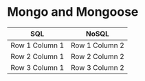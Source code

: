# Mongo and Mongoose


| SQL | 	NoSQL | 
| --------------- | --------------- |
| Row 1 Column 1 | Row 1 Column 2 | 
| Row 2 Column 1 | Row 2 Column 2 | 
| Row 3 Column 1 | Row 3 Column 2 |
